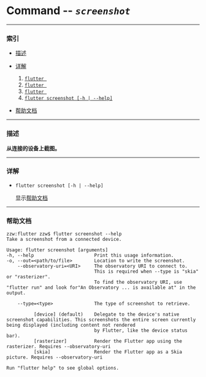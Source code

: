 Command -- *` screenshot `*
====

***

### 索引

* [描述](#description)

* [详解](#details)

    1. [`flutter `](#)
    2. [`flutter `](#)
    3. [`flutter `](#)
    4. [`flutter screenshot [-h | --help]`](#screenshot_help)

* [帮助文档](#help_doc)

***

### 描述<a name="description"></a>

__从连接的设备上截图。__

***

### 详解<a name="details"></a>

* `flutter screenshot [-h | --help]`<a name="screenshot_help"></a>

    显示[帮助文档](#help_doc)

***

### 帮助文档<a name="help_doc"></a>

```
zzw:flutter zzw$ flutter screenshot --help
Take a screenshot from a connected device.

Usage: flutter screenshot [arguments]
-h, --help                      Print this usage information.
-o, --out=<path/to/file>        Location to write the screenshot.
    --observatory-uri=<URI>     The observatory URI to connect to.
                                This is required when --type is "skia" or "rasterizer".
                                To find the observatory URI, use "flutter run" and look for"An Observatory ... is available at" in the output.

    --type=<type>               The type of screenshot to retrieve.

          [device] (default)    Delegate to the device's native screenshot capabilities. This screenshots the entire screen currently being displayed (including content not rendered
                                by Flutter, like the device status bar).
          [rasterizer]          Render the Flutter app using the rasterizer. Requires --observatory-uri
          [skia]                Render the Flutter app as a Skia picture. Requires --observatory-uri

Run "flutter help" to see global options.
```
